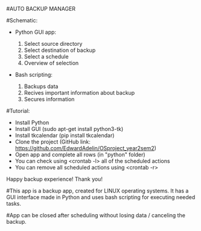 #AUTO BACKUP MANAGER  

#Schematic:

- Python GUI app:
    1. Select source directory
    2. Select destination of backup
    3. Select a schedule
    4. Overview of selection

- Bash scripting:
    1. Backups data
    2. Recives important information about backup
    3. Secures information

#Tutorial:

- Install Python
- Install GUI   (sudo apt-get install python3-tk)
- Install tkcalendar    (pip install tkcalendar)
- Clone the project (GitHub link: https://github.com/EdwardAdelin/OSproject_year2sem2)
- Open app and complete all rows (in "python" folder)
- You can check using <crontab -l> all of the scheduled actions
- You can remove all scheduled actions using <crontab -r>

Happy backup experience! Thank you!

#This app is a backup app, created for LINUX operating systems. It has a GUI interface made in Python and uses bash scripting for executing needed tasks.

#App can be closed after scheduling without losing data / canceling the backup.
